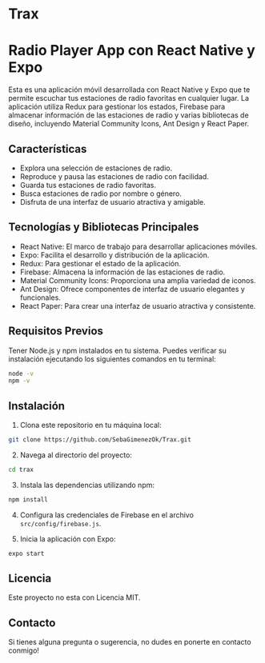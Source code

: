 # Trax
# Radio Player App con React Native y Expo

Esta es una aplicación móvil desarrollada con React Native y Expo que te permite escuchar tus estaciones de radio favoritas en cualquier lugar.
La aplicación utiliza Redux para gestionar los estados, Firebase para almacenar información de las estaciones de radio y varias bibliotecas de diseño,
incluyendo Material Community Icons, Ant Design y React Paper.

## Características

- Explora una selección de estaciones de radio.
- Reproduce y pausa las estaciones de radio con facilidad.
- Guarda tus estaciones de radio favoritas.
- Busca estaciones de radio por nombre o género.
- Disfruta de una interfaz de usuario atractiva y amigable.



## Tecnologías y Bibliotecas Principales

- React Native: El marco de trabajo para desarrollar aplicaciones móviles.
- Expo: Facilita el desarrollo y distribución de la aplicación.
- Redux: Para gestionar el estado de la aplicación.
- Firebase: Almacena la información de las estaciones de radio.
- Material Community Icons: Proporciona una amplia variedad de iconos.
- Ant Design: Ofrece componentes de interfaz de usuario elegantes y funcionales.
- React Paper: Para crear una interfaz de usuario atractiva y consistente.

## Requisitos Previos

Tener Node.js y npm instalados en tu sistema. Puedes verificar su instalación ejecutando los siguientes comandos en tu terminal:

```bash
node -v
npm -v
```

## Instalación

1. Clona este repositorio en tu máquina local:

```bash
git clone https://github.com/SebaGimenezOk/Trax.git
```

2. Navega al directorio del proyecto:

```bash
cd trax
```

3. Instala las dependencias utilizando npm:

```bash
npm install
```

4. Configura las credenciales de Firebase en el archivo `src/config/firebase.js`.

5. Inicia la aplicación con Expo:

```bash
expo start
```


## Licencia

Este proyecto no esta con Licencia MIT.

## Contacto

Si tienes alguna pregunta o sugerencia, no dudes en ponerte en contacto conmigo!

